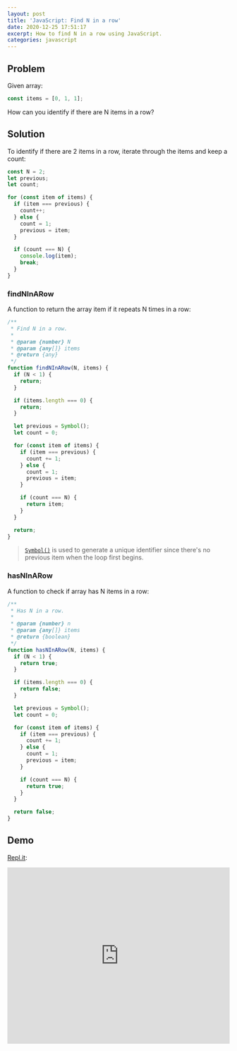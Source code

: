 ```yaml
---
layout: post
title: 'JavaScript: Find N in a row'
date: 2020-12-25 17:51:17
excerpt: How to find N in a row using JavaScript.
categories: javascript
---
```


## Problem

Given array:

```js
const items = [0, 1, 1];
```

How can you identify if there are N items in a row?

## Solution

To identify if there are 2 items in a row, iterate through the items and keep a count:

```js
const N = 2;
let previous;
let count;

for (const item of items) {
  if (item === previous) {
    count++;
  } else {
    count = 1;
    previous = item;
  }

  if (count === N) {
    console.log(item);
    break;
  }
}
```

### findNInARow

A function to return the array item if it repeats N times in a row:

```js
/**
 * Find N in a row.
 *
 * @param {number} N
 * @param {any[]} items
 * @return {any}
 */
function findNInARow(N, items) {
  if (N < 1) {
    return;
  }

  if (items.length === 0) {
    return;
  }

  let previous = Symbol();
  let count = 0;

  for (const item of items) {
    if (item === previous) {
      count += 1;
    } else {
      count = 1;
      previous = item;
    }

    if (count === N) {
      return item;
    }
  }

  return;
}
```

> [`Symbol()`](https://developer.mozilla.org/docs/Web/JavaScript/Reference/Global_Objects/Symbol) is used to generate a unique identifier since there's no previous item when the loop first begins.

### hasNInARow

A function to check if array has N items in a row:

```js
/**
 * Has N in a row.
 *
 * @param {number} n
 * @param {any[]} items
 * @return {boolean}
 */
function hasNInARow(N, items) {
  if (N < 1) {
    return true;
  }

  if (items.length === 0) {
    return false;
  }

  let previous = Symbol();
  let count = 0;

  for (const item of items) {
    if (item === previous) {
      count += 1;
    } else {
      count = 1;
      previous = item;
    }

    if (count === N) {
      return true;
    }
  }

  return false;
}
```

## Demo

[Repl.it](https://repl.it/@remarkablemark/Find-N-in-a-row):

<iframe height="400px" width="100%" src="https://repl.it/@remarkablemark/Find-N-in-a-row?lite=true" scrolling="no" frameborder="no" allowtransparency="true" allowfullscreen="true" sandbox="allow-forms allow-pointer-lock allow-popups allow-same-origin allow-scripts allow-modals"></iframe>
